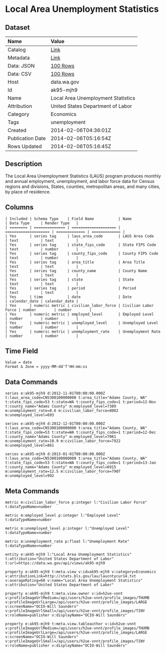 # Local Area Unemployment Statistics

## Dataset

| Name | Value |
| :--- | :---- |
| Catalog | [Link](https://catalog.data.gov/dataset/local-area-unemployment-statistics-3885c) |
| Metadata | [Link](https://data.wa.gov/api/views/ak95-mjh9) |
| Data: JSON | [100 Rows](https://data.wa.gov/api/views/ak95-mjh9/rows.json?max_rows=100) |
| Data: CSV | [100 Rows](https://data.wa.gov/api/views/ak95-mjh9/rows.csv?max_rows=100) |
| Host | data.wa.gov |
| Id | ak95-mjh9 |
| Name | Local Area Unemployment Statistics |
| Attribution | United States Department of Labor |
| Category | Economics |
| Tags | unemployment |
| Created | 2014-02-06T04:36:01Z |
| Publication Date | 2014-02-06T05:16:54Z |
| Rows Updated | 2014-02-06T05:16:45Z |

## Description

The Local Area Unemployment Statistics (LAUS) program produces monthly and annual employment, unemployment, and labor force data for Census regions and divisions, States, counties, metropolitan areas, and many cities, by place of residence.

## Columns

```ls
| Included | Schema Type    | Field Name           | Name                 | Data Type     | Render Type   |
| ======== | ============== | ==================== | ==================== | ============= | ============= |
| Yes      | series tag     | laus_area_code       | LAUS Area Code       | text          | text          |
| Yes      | series tag     | state_fips_code      | State FIPS Code      | text          | number        |
| Yes      | series tag     | county_fips_code     | County FIPS Code     | text          | number        |
| Yes      | series tag     | area_title           | Area Title           | text          | text          |
| Yes      | series tag     | county_name          | County Name          | text          | text          |
| Yes      | series tag     | state                | State                | text          | text          |
| Yes      | series tag     | period               | Period               | text          | text          |
| Yes      | time           | date                 | Date                 | calendar_date | calendar_date |
| Yes      | numeric metric | civilian_labor_force | Civilian Labor Force | number        | number        |
| Yes      | numeric metric | employed_level       | Employed Level       | number        | number        |
| Yes      | numeric metric | unemployed_level     | Unemployed Level     | number        | number        |
| Yes      | numeric metric | unemployment_rate    | Unemployment Rate    | number        | number        |
```

## Time Field

```ls
Value = date
Format & Zone = yyyy-MM-dd'T'HH:mm:ss
```

## Data Commands

```ls
series e:ak95-mjh9 d:2012-11-01T00:00:00.000Z t:laus_area_code=CN5300100000000 t:area_title="Adams County, WA" t:state_fips_code=53 t:state=WA t:county_fips_code=1 t:period=12-Nov t:county_name="Adams County" m:employed_level=7389 m:unemployment_rate=8.6 m:civilian_labor_force=8082 m:unemployed_level=693

series e:ak95-mjh9 d:2012-12-01T00:00:00.000Z t:laus_area_code=CN5300100000000 t:area_title="Adams County, WA" t:state_fips_code=53 t:state=WA t:county_fips_code=1 t:period=12-Dec t:county_name="Adams County" m:employed_level=7061 m:unemployment_rate=10.9 m:civilian_labor_force=7922 m:unemployed_level=861

series e:ak95-mjh9 d:2013-01-01T00:00:00.000Z t:laus_area_code=CN5300100000000 t:area_title="Adams County, WA" t:state_fips_code=53 t:state=WA t:county_fips_code=1 t:period=13-Jan t:county_name="Adams County" m:employed_level=6915 m:unemployment_rate=12.5 m:civilian_labor_force=7907 m:unemployed_level=992
```

## Meta Commands

```ls
metric m:civilian_labor_force p:integer l:"Civilian Labor Force" t:dataTypeName=number

metric m:employed_level p:integer l:"Employed Level" t:dataTypeName=number

metric m:unemployed_level p:integer l:"Unemployed Level" t:dataTypeName=number

metric m:unemployment_rate p:float l:"Unemployment Rate" t:dataTypeName=number

entity e:ak95-mjh9 l:"Local Area Unemployment Statistics" t:attribution="United States Department of Labor" t:url=https://data.wa.gov/api/views/ak95-mjh9

property e:ak95-mjh9 t:meta.view v:id=ak95-mjh9 v:category=Economics v:attributionLink=http://stats.bls.gov/lau/laucntycur14.txt v:averageRating=60 v:name="Local Area Unemployment Statistics" v:attribution="United States Department of Labor"

property e:ak95-mjh9 t:meta.view.owner v:id=h2ue-vnnt v:profileImageUrlMedium=/api/users/h2ue-vnnt/profile_images/THUMB v:profileImageUrlLarge=/api/users/h2ue-vnnt/profile_images/LARGE v:screenName="OCIO-Will Saunders" v:profileImageUrlSmall=/api/users/h2ue-vnnt/profile_images/TINY v:roleName=publisher v:displayName="OCIO-Will Saunders"

property e:ak95-mjh9 t:meta.view.tableauthor v:id=h2ue-vnnt v:profileImageUrlMedium=/api/users/h2ue-vnnt/profile_images/THUMB v:profileImageUrlLarge=/api/users/h2ue-vnnt/profile_images/LARGE v:screenName="OCIO-Will Saunders" v:profileImageUrlSmall=/api/users/h2ue-vnnt/profile_images/TINY v:roleName=publisher v:displayName="OCIO-Will Saunders"
```